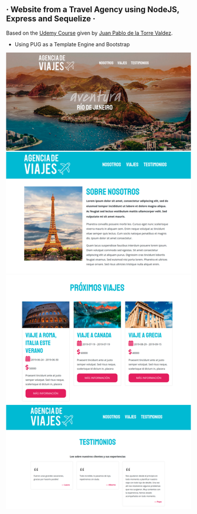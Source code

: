 ## · Website from a Travel Agency using NodeJS, Express and Sequelize ·

Based on the [Udemy Course](https://www.udemy.com/course/javascript-moderno-guia-definitiva-construye-10-proyectos) given by [Juan Pablo de la Torre Valdez](https://twitter.com/JuanDevWP).

- Using PUG as a Template Engine and Bootstrap

<div align="center">
       <img src="./public/img/web.png" width="600px"</img> 
</div>

<div align="center">
       <img src="./public/img/web1.png" width="600px"</img> 
</div>

<div align="center">
       <img src="./public/img/web2.png" width="600px"</img> 
</div>

<div align="center">
       <img src="./public/img/web3.png" width="600px"</img> 
</div>